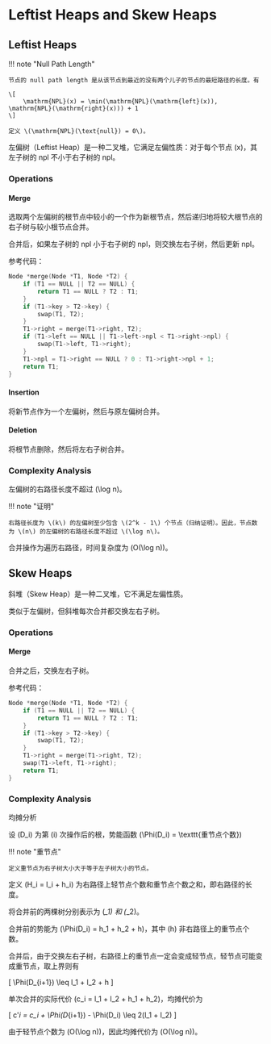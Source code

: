 # Leftist Heaps and Skew Heaps

## Leftist Heaps

!!! note "Null Path Length"
    
    节点的 null path length 是从该节点到最近的没有两个儿子的节点的最短路径的长度。有

    \[
        \mathrm{NPL}(x) = \min(\mathrm{NPL}(\mathrm{left}(x)), \mathrm{NPL}(\mathrm{right}(x))) + 1
    \]

    定义 \(\mathrm{NPL}(\text{null}) = 0\)。

左偏树（Leftist Heap）是一种二叉堆，它满足左偏性质：对于每个节点 \(x\)，其左子树的 npl 不小于右子树的 npl。

### Operations

#### Merge

选取两个左偏树的根节点中较小的一个作为新根节点，然后递归地将较大根节点的右子树与较小根节点合并。

合并后，如果左子树的 npl 小于右子树的 npl，则交换左右子树，然后更新 npl。

参考代码：

```c
Node *merge(Node *T1, Node *T2) {
    if (T1 == NULL || T2 == NULL) {
        return T1 == NULL ? T2 : T1;
    }
    if (T1->key > T2->key) {
        swap(T1, T2);
    }
    T1->right = merge(T1->right, T2);
    if (T1->left == NULL || T1->left->npl < T1->right->npl) {
        swap(T1->left, T1->right);
    }
    T1->npl = T1->right == NULL ? 0 : T1->right->npl + 1;
    return T1;
}
```

#### Insertion

将新节点作为一个左偏树，然后与原左偏树合并。

#### Deletion

将根节点删除，然后将左右子树合并。

### Complexity Analysis

左偏树的右路径长度不超过 \(\log n\)。

!!! note "证明"

    右路径长度为 \(k\) 的左偏树至少包含 \(2^k - 1\) 个节点（归纳证明）。因此，节点数为 \(n\) 的左偏树的右路径长度不超过 \(\log n\)。

合并操作为遍历右路径，时间复杂度为 \(O(\log n)\)。

## Skew Heaps

斜堆（Skew Heap）是一种二叉堆，它不满足左偏性质。

类似于左偏树，但斜堆每次合并都交换左右子树。

### Operations

#### Merge

合并之后，交换左右子树。

参考代码：

```c
Node *merge(Node *T1, Node *T2) {
    if (T1 == NULL || T2 == NULL) {
        return T1 == NULL ? T2 : T1;
    }
    if (T1->key > T2->key) {
        swap(T1, T2);
    }
    T1->right = merge(T1->right, T2);
    swap(T1->left, T1->right);
    return T1;
}
```

### Complexity Analysis

均摊分析

设 \(D_i\) 为第 \(i\) 次操作后的根，势能函数 \(\Phi(D_i) = \texttt{重节点个数}\)

!!! note "重节点"

    定义重节点为右子树大小大于等于左子树大小的节点。

定义 \(H_i = l_i + h_i\) 为右路径上轻节点个数和重节点个数之和，即右路径的长度。

将合并前的两棵树分别表示为 \(*_1\) 和 \(*_2\)。

合并前的势能为 \(\Phi(D_i) = h_1 + h_2 + h\)，其中 \(h\) 非右路径上的重节点个数。

合并后，由于交换左右子树，右路径上的重节点一定会变成轻节点，轻节点可能变成重节点，取上界则有

\[
    \Phi(D_{i+1}) \leq l_1 + l_2 + h
\]

单次合并的实际代价 \(c_i = l_1 + l_2 + h_1 + h_2\)，均摊代价为

\[
    c'_i = c_i + \Phi(D_{i+1}) - \Phi(D_i) \leq 2(l_1 + l_2)
\]

由于轻节点个数为 \(O(\log n)\)，因此均摊代价为 \(O(\log n)\)。